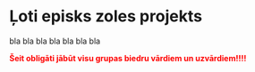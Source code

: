 # Ļoti episks zoles projekts
bla bla bla bla bla bla bla

<span style="color:red; font-weight:bold">Šeit obligāti jābūt visu grupas biedru vārdiem un uzvārdiem!!!!</span>


